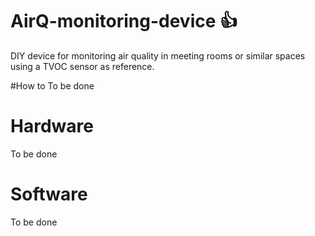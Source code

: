 # AirQ-monitoring-device :+1:
DIY device for monitoring air quality in meeting rooms or similar spaces using a TVOC sensor as reference.

#How to
To be done

# Hardware
To be done

# Software
To be done


